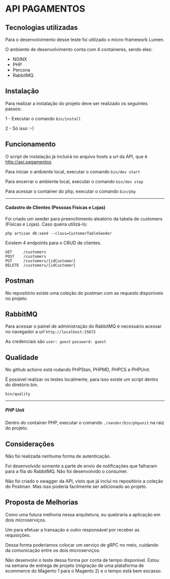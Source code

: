 # API PAGAMENTOS

## Tecnologias utilizadas
Para o desenvolvimento desse teste foi utilizado o micro-framework Lumen.

O ambiente de desenvolvimento conta com 4 containeres, sendo eles:
+ NGINX
+ PHP
+ Percona
+ RabbitMQ

## Instalação
Para realizar a instalação do projeto deve ser realizado os seguintes passos:

1 - Executar o comando `bin/install`
 
2 - Só isso :-)

## Funcionamento
O script de instalação já incluirá no arquivo hosts a url da API, que é http://api.pagamentos

Para iniciar o ambiente local, executar o comando `bin/dev start`

Para encerrar o ambiente local, executar o comando `bin/dev stop`

Para acessar o container do php, executar o comando `bin/php`
___ 
#### Cadastro de Clientes (Pessoas Físicas e Lojas)
Foi criado um seeder para preenchimento aleatório da tabela de customers (Físicas e Lojas). Caso queira utilizá-lo: 

`php artisan db:seed --class=CustomerTableSeeder`

Existem 4 endpoints para o CRUD de clientes.

```
GET     /customers
POST    /customers
PUT     /customers/{idCustomer}
DELETE  /customers/{idCustomer}
```

## Postman
No repositório existe uma coleção do postman com as requests disponíveis no projeto.

## RabbitMQ
Para acessar o painel de administração do RabbitMQ é necessário acessar no navegador a url `http://localhost:15672`

As credenciais são `user: guest` `password: guest`
## Qualidade
No github actions está rodando PHPStan, PHPMD, PHPCS e PHPUnit.

É possível realizar os testes localmente, para isso existe um script dentro do diretório bin.

`bin/quality`
____
##### PHP Unit
Dentro do container PHP, executar o comando `./vendor/bin/phpunit` na raiz do projeto.

## Considerações
Não foi realizada nenhuma forma de autenticação.

Foi desenvolvido somente a parte de envio de notificações que falharam para a fila do RabbitMQ. Não foi desenvolvido 
o consumer.

Não foi criado o swagger da API, visto que já inclui no repositório a coleção do Postman. Mas isso poderia facilmente 
ser adicionado ao projeto.

## Proposta de Melhorias
Como uma futura melhoria nessa arquitetura, eu quebraria a aplicação em dois microserviços.

Um para efetuar a transação e outro responsável por receber as requisições.

Dessa forma poderíamos colocar um serviço de gRPC no meio, cuidando da comunicação entre os dois microserviços.

Não desenvolvi o teste dessa forma por conta de tempo disponível. Estou na semana de entrega de projeto (migração de uma plataforma de ecommerce do Magento 1 para o Magento 2) e o tempo está bem escasso.